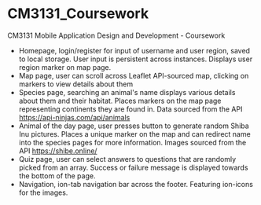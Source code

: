 # CM3131_Coursework
CM3131 Mobile Application Design and Development - Coursework

* Homepage, login/register for input of username and user region, saved to local storage. User input is persistent across instances. Displays user region marker on map page.
* Map page, user can scroll across Leaflet API-sourced map, clicking on markers to view details about them
* Species page, searching an animal's name displays various details about them and their habitat. Places markers on the map page representing continents they are found in. Data sourced from the API https://api-ninjas.com/api/animals
* Animal of the day page, user presses button to generate random Shiba Inu pictures. Places a unique marker on the map and can redirect name into the species pages for more information. Images sourced from the API https://shibe.online/
* Quiz page, user can select answers to questions that are randomly picked from an array. Success or failure message is displayed towards the bottom of the page.
* Navigation, ion-tab navigation bar across the footer. Featuring ion-icons for the images.
